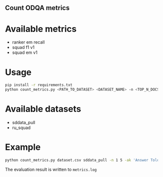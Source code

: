 ## Count ODQA metrics

# Available metrics

* ranker em recall
* squad f1 v1
* squad em v1

# Usage

```bash
pip install -r requirements.txt
python count_metrics.py <PATH_TO_DATASET> <DATASET_NAME> -n <TOP_N_DOCS_RANGE> -ak <ANSWER_KEY>
```

# Available datasets

* sddata_pull
* ru_squad

# Example
```bash
python count_metrics.py dataset.csv sddata_pull -n 1 5 -ak 'Answer Toloker 1'
```

The evaluation result is written to `metrics.log`
